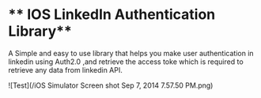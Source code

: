 ** IOS LinkedIn Authentication Library**
===================================
A Simple and easy to use library that helps you make user authentication in linkedin using Auth2.0 ,and retrieve the access toke which is required to retrieve any data from linkedin API.

![Test](/iOS Simulator Screen shot Sep 7, 2014 7.57.50 PM.png)